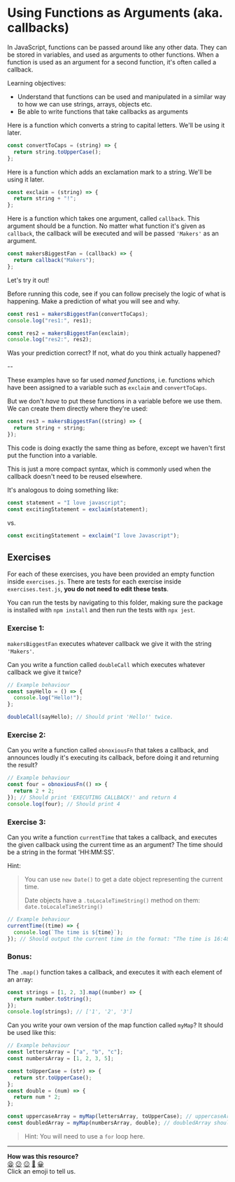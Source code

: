 # Using Functions as Arguments (aka. callbacks)

In JavaScript, functions can be passed around like any other data. They can be
stored in variables, and used as arguments to other functions. When a function
is used as an argument for a second function, it's often called a callback.

Learning objectives:

- Understand that functions can be used and manipulated in a similar way to how
  we can use strings, arrays, objects etc.
- Be able to write functions that take callbacks as arguments

Here is a function which converts a string to capital letters.
We'll be using it later.

```js
const convertToCaps = (string) => {
  return string.toUpperCase();
};
```

Here is a function which adds an exclamation mark to a string.
We'll be using it later.

```js
const exclaim = (string) => {
  return string + "!";
};
```

Here is a function which takes one argument, called `callback`. This argument
should be a function. No matter what function it's given as `callback`,
the callback will be executed and will be passed `'Makers'` as an argument.

```js
const makersBiggestFan = (callback) => {
  return callback("Makers");
};
```

Let's try it out!

Before running this code, see if you can follow precisely the logic
of what is happening. Make a prediction of what you will see and
why.

```js
const res1 = makersBiggestFan(convertToCaps);
console.log("res1:", res1);

const res2 = makersBiggestFan(exclaim);
console.log("res2:", res2);
```

Was your prediction correct? If not, what do you think actually happened?

--

These examples have so far used _named functions_, i.e. functions
which have been assigned to a variable such as `exclaim` and `convertToCaps`.

But we don't _have_ to put these functions in a variable before we use them.
We can create them directly where they're used:

```js
const res3 = makersBiggestFan((string) => {
  return string + string;
});
```

This code is doing exactly the same thing as before,
except we haven't first put the function into a variable.

This is just a more compact syntax, which is commonly used
when the callback doesn't need to be reused elsewhere.

It's analogous to doing something like:

```js
const statement = "I love javascript";
const excitingStatement = exclaim(statement);
```

vs.

```js
const excitingStatement = exclaim("I love Javascript");
```

## Exercises

For each of these exercises, you have been provided an empty function inside
`exercises.js`. There are tests for each exercise inside `exercises.test.js`,
**you do not need to edit these tests**.

You can run the tests by navigating to this folder, making sure the package is installed with `npm install` and then run the tests with `npx jest`.

### Exercise 1:

`makersBiggestFan` executes whatever callback we give it with the string `'Makers'`.

Can you write a function called `doubleCall` which executes whatever callback
we give it twice?

```js
// Example behaviour
const sayHello = () => {
  console.log("Hello!");
};

doubleCall(sayHello); // Should print 'Hello!' twice.
```

### Exercise 2:

Can you write a function called `obnoxiousFn` that takes a callback, and announces loudly it's executing its callback, before doing it and returning the result?

```js
// Example behaviour
const four = obnoxiousFn(() => {
  return 2 + 2;
}); // Should print 'EXECUTING CALLBACK!' and return 4
console.log(four); // Should print 4
```

### Exercise 3:

Can you write a function `currentTime` that takes a callback, and executes the given callback using the current time as an argument? The time should be a string in the format 'HH:MM:SS'.

Hint:

> You can use `new Date()` to get a date object representing the current time.
>
> Date objects have a `.toLocaleTimeString()` method on them: `date.toLocaleTimeString()`

```js
// Example behaviour
currentTime((time) => {
  console.log(`The time is ${time}`);
}); // Should output the current time in the format: "The time is 16:48:07".
```

### Bonus:

The `.map()` function takes a callback, and executes it with each element of an array:

```js
const strings = [1, 2, 3].map((number) => {
  return number.toString();
});
console.log(strings); // ['1', '2', '3']
```

Can you write your own version of the map function called `myMap`? It should be used like this:

```js
// Example behaviour
const lettersArray = ["a", "b", "c"];
const numbersArray = [1, 2, 3, 5];

const toUpperCase = (str) => {
  return str.toUpperCase();
};
const double = (num) => {
  return num * 2;
};

const uppercaseArray = myMap(lettersArray, toUpperCase); // uppercaseArray should be ['A', 'B', 'C']
const doubledArray = myMap(numbersArray, double); // doubledArray should be [2, 4, 6, 10]
```

> Hint: You will need to use a `for` loop here.

<!-- BEGIN GENERATED SECTION DO NOT EDIT -->

---

**How was this resource?**  
[😫](https://airtable.com/shrUJ3t7KLMqVRFKR?prefill_Repository=makersacademy%2Fjavascript-fundamentals&prefill_File=workshops%2Fusing-functions-as-arguments%2FREADME.md&prefill_Sentiment=😫) [😕](https://airtable.com/shrUJ3t7KLMqVRFKR?prefill_Repository=makersacademy%2Fjavascript-fundamentals&prefill_File=workshops%2Fusing-functions-as-arguments%2FREADME.md&prefill_Sentiment=😕) [😐](https://airtable.com/shrUJ3t7KLMqVRFKR?prefill_Repository=makersacademy%2Fjavascript-fundamentals&prefill_File=workshops%2Fusing-functions-as-arguments%2FREADME.md&prefill_Sentiment=😐) [🙂](https://airtable.com/shrUJ3t7KLMqVRFKR?prefill_Repository=makersacademy%2Fjavascript-fundamentals&prefill_File=workshops%2Fusing-functions-as-arguments%2FREADME.md&prefill_Sentiment=🙂) [😀](https://airtable.com/shrUJ3t7KLMqVRFKR?prefill_Repository=makersacademy%2Fjavascript-fundamentals&prefill_File=workshops%2Fusing-functions-as-arguments%2FREADME.md&prefill_Sentiment=😀)  
Click an emoji to tell us.

<!-- END GENERATED SECTION DO NOT EDIT -->
